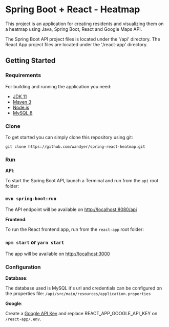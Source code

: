 # Spring Boot + React - Heatmap

This project is an application for creating residents and visualizing them on a heatmap using Java, Spring Boot, React and Google Maps API.

The Spring Boot API project files is located under the '/api' directory.
The React App project files are located under the '/react-app' directory.

## Getting Started

### Requirements
For building and running the application you need:

- [JDK 11](https://www.oracle.com/java/technologies/javase-jdk11-downloads.html)
- [Maven 3](https://maven.apache.org/download.cgi)
- [Node.js](https://nodejs.org/en/download/)
- [MySQL 8](https://dev.mysql.com/downloads/mysql/)

### Clone
To get started you can simply clone this repository using git:
```
git clone https://github.com/wandyer/spring-react-heatmap.git
```

### Run

**API**:

To start the Spring Boot API, launch a Terminal and run from the `api` root folder:

### `mvn spring-boot:run`

The API endpoint will be available on [http://localhost:8080/api](http://localhost:8080/api)

**Frontend**:

To run the React frontend app, run from the `react-app` root folder:

### `npm start` or `yarn start`

The app will be available on [http://localhost:3000](http://localhost:3000)

### Configuration

**Database**:

The database used is MySQL it's url and credentials can be configured on the properties file: `/api/src/main/resources/application.properties`

**Google**:

Create a [Google API Key](https://developers.google.com/maps/documentation/javascript/get-api-key) and replace REACT_APP_GOOGLE_API_KEY on `/react-app/.env`.

